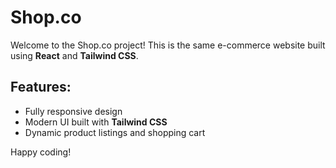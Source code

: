 # Shop.co

Welcome to the Shop.co project! This is the same e-commerce website built using **React** and **Tailwind CSS**.

## Features:
- Fully responsive design
- Modern UI built with **Tailwind CSS**
- Dynamic product listings and shopping cart



Happy coding!
